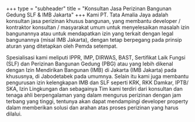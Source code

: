 +++
type = "subheader"
title = "Konsultan Jasa Perizinan Bangunan Gedung SLF & IMB Jakarta"
+++
Kami PT. Tata Amalia Jaya adalah konsultan jasa perizinan khusus bangunan, yang membantu developer / kontraktor konsultan / masyarakat umum untuk menyelesaikan masalah izin bangunannya atau untuk mendapatkan izin yang terkait dengan legal bangunannya (misal IMB Jakarta), dengan tetap berpegang pada prinsip aturan yang ditetapkan oleh Pemda setempat.

Spesialisasi kami meliputi IPPR, IMP, DIRWAS, BAST, Sertifikat Laik Fungsi (SLF) dan Perizinan Bangunan Gedung (PBG) atau yang lebih dikenal dengan Izin Mendirikan Bangunan (IMB) di Jakarta (IMB Jakarta) pada khususnya, di Jabodetabek pada umumnya. Selain itu kami juga membantu pengurusan izin kelengkapan IMB dan SLF seperti KRK, RKK Damkar, IPTB/ SKA, Izin Lingkungan dan sebagainya Tim kami terdiri dari konsultan dan tenaga ahli berpengalaman yang dalam mengurus perizinan dengan jam terbang yang tinggi, tentunya akan dapat mendampingi developer property dalam memberikan solusi dan arahan atas proses perizinan yang harus dilalui.


